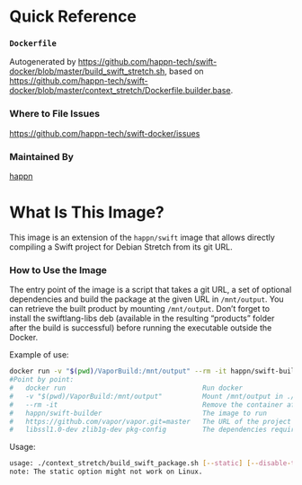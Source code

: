 # Quick Reference
### `Dockerfile`
Autogenerated by https://github.com/happn-tech/swift-docker/blob/master/build_swift_stretch.sh,
based on https://github.com/happn-tech/swift-docker/blob/master/context_stretch/Dockerfile.builder.base.

### Where to File Issues
https://github.com/happn-tech/swift-docker/issues

### Maintained By
[happn](https://github.com/happn-tech/)


# What Is This Image?
This image is an extension of the `happn/swift` image that allows directly compiling a Swift project for Debian Stretch from its git URL.

### How to Use the Image
The entry point of the image is a script that takes a git URL, a set of optional dependencies and build the package at the given URL in `/mnt/output`. You can retrieve the built product by mounting `/mnt/output`. Don’t forget to install the swiftlang-libs deb (available in the resulting “products” folder after the build is successful) before running the executable outside the Docker.

Example of use:
```bash
docker run -v "$(pwd)/VaporBuild:/mnt/output" --rm -it happn/swift-builder https://github.com/vapor/vapor.git=master libssl1.0-dev zlib1g-dev pkg-config
#Point by point:
#   docker run                                  Run docker
#   -v "$(pwd)/VaporBuild:/mnt/output"          Mount /mnt/output in ./VaporBuild (in order to retrieve the built products)
#   --rm -it                                    Remove the container after the build is complete, and attach with tty while running
#   happn/swift-builder                         The image to run
#   https://github.com/vapor/vapor.git=master   The URL of the project to build, with the branch/tag/commit to build (here master; optional)
#   libssl1.0-dev zlib1g-dev pkg-config         The dependencies required to build the project
```

Usage:
```bash
usage: ./context_stretch/build_swift_package.sh [--static] [--disable-test-discovery] [--enable-automatic-resolution] git_url[=treeish_object] [build_dependency1, build_dependency2, ...]
note: The static option might not work on Linux.
```
